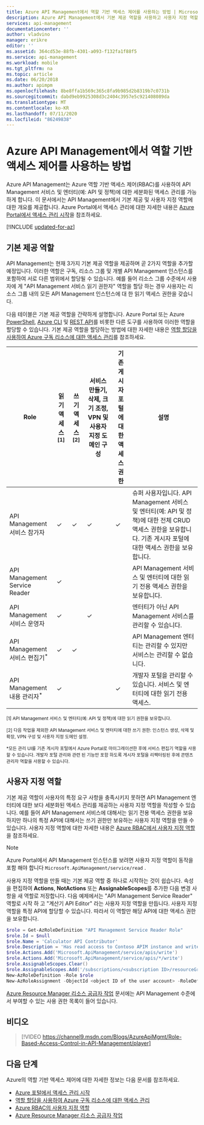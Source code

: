 ```yaml
---
title: Azure API Management에서 역할 기반 액세스 제어를 사용하는 방법 | Microsoft Docs
description: Azure API Management에서 기본 제공 역할을 사용하고 사용자 지정 역할을 만드는 방법에 대해 알아봅니다.
services: api-management
documentationcenter: ''
author: vladvino
manager: erikre
editor: ''
ms.assetid: 364cd53e-88fb-4301-a093-f132fa1f88f5
ms.service: api-management
ms.workload: mobile
ms.tgt_pltfrm: na
ms.topic: article
ms.date: 06/20/2018
ms.author: apimpm
ms.openlocfilehash: 8be8ffa1b569c365c8fa9b985d2b8319b7c0731b
ms.sourcegitcommit: dabd9eb9925308d3c2404c3957e5c921408089da
ms.translationtype: MT
ms.contentlocale: ko-KR
ms.lasthandoff: 07/11/2020
ms.locfileid: "86249838"
---
```

# <a name="how-to-use-role-based-access-control-in-azure-api-management"></a>Azure API Management에서 역할 기반 액세스 제어를 사용하는 방법

Azure API Management는 Azure 역할 기반 액세스 제어(RBAC)를 사용하여 API Management 서비스 및 엔터티(예: API 및 정책)에 대한 세분화된 액세스 관리를 가능하게 합니다. 이 문서에서는 API Management에서 기본 제공 및 사용자 지정 역할에 대한 개요를 제공합니다. Azure Portal에서 액세스 관리에 대한 자세한 내용은 [Azure Portal에서 액세스 관리 시작](../role-based-access-control/overview.md)을 참조하세요.

[!INCLUDE [updated-for-az](../../includes/updated-for-az.md)]

## <a name="built-in-roles"></a>기본 제공 역할

API Management는 현재 3가지 기본 제공 역할을 제공하며 곧 2가지 역할을 추가할 예정입니다. 이러한 역할은 구독, 리소스 그룹 및 개별 API Management 인스턴스를 포함하여 서로 다른 범위에서 할당될 수 있습니다. 예를 들어 리소스 그룹 수준에서 사용자에 게 "API Management 서비스 읽기 권한자" 역할을 할당 하는 경우 사용자는 리소스 그룹 내의 모든 API Management 인스턴스에 대 한 읽기 액세스 권한을 갖습니다. 

다음 테이블은 기본 제공 역할을 간략하게 설명합니다. Azure Portal 또는 Azure [PowerShell](../role-based-access-control/role-assignments-powershell.md), [Azure CLI](../role-based-access-control/role-assignments-cli.md) 및 [REST API](../role-based-access-control/role-assignments-rest.md)를 비롯한 다른 도구를 사용하여 이러한 역할을 할당할 수 있습니다. 기본 제공 역할을 할당하는 방법에 대한 자세한 내용은 [역할 할당을 사용하여 Azure 구독 리소스에 대한 액세스 관리](../role-based-access-control/role-assignments-portal.md)를 참조하세요.

| Role          | 읽기 액세스<sup>[1]</sup> | 쓰기 액세스<sup>[2]</sup> | 서비스 만들기, 삭제, 크기 조정, VPN 및 사용자 지정 도메인 구성 | 기존 게시자 포털에 대한 액세스 권한 | 설명
| ------------- | ---- | ---- | ---- | ---- | ---- 
| API Management 서비스 참가자 | ✓ | ✓ | ✓ | ✓ | 슈퍼 사용자입니다. API Management 서비스 및 엔터티(예: API 및 정책)에 대한 전체 CRUD 액세스 권한을 보유합니다. 기존 게시자 포털에 대한 액세스 권한을 보유합니다. |
| API Management Service Reader | ✓ | | || API Management 서비스 및 엔터티에 대한 읽기 전용 액세스 권한을 보유합니다. |
| API Management 서비스 운영자 | ✓ | | ✓ | | 엔터티가 아닌 API Management 서비스를 관리할 수 있습니다.|
| API Management 서비스 편집기<sup>*</sup> | ✓ | ✓ | |  | API Management 엔터티는 관리할 수 있지만 서비스는 관리할 수 없습니다.|
| API Management 내용 관리자<sup>*</sup> | ✓ | | | ✓ | 개발자 포털을 관리할 수 있습니다. 서비스 및 엔터티에 대한 읽기 전용 액세스.|

<sup>[1] API Management 서비스 및 엔터티(예: API 및 정책)에 대한 읽기 권한을 보유합니다.</sup>

<sup>[2] 다음 작업을 제외한 API Management 서비스 및 엔터티에 대한 쓰기 권한: 인스턴스 생성, 삭제 및 확장, VPN 구성 및 사용자 지정 도메인 설정.</sup>

<sup>\*모든 관리 UI를 기존 게시자 포털에서 Azure Portal로 마이그레이션한 후에 서비스 편집기 역할을 사용할 수 있습니다. 개발자 포털 관리와 관련 된 기능만 포함 하도록 게시자 포털을 리팩터링된 후에 콘텐츠 관리자 역할을 사용할 수 있습니다.</sup>  

## <a name="custom-roles"></a>사용자 지정 역할

기본 제공 역할이 사용자의 특정 요구 사항을 충족시키지 못하면 API Management 엔터티에 대한 보다 세분화된 액세스 관리를 제공하는 사용자 지정 역할을 작성할 수 있습니다. 예를 들어 API Management 서비스에 대해서는 읽기 전용 액세스 권한을 보유하지만 하나의 특정 API에 대해서는 쓰기 권한만 보유하는 사용자 지정 역할을 만들 수 있습니다. 사용자 지정 역할에 대한 자세한 내용은 [Azure RBAC에서 사용자 지정 역할](../role-based-access-control/custom-roles.md)을 참조하세요. 

> [!NOTE]
> Azure Portal에서 API Management 인스턴스를 보려면 사용자 지정 역할이 동작을 포함 해야 합니다 ```Microsoft.ApiManagement/service/read``` .

사용자 지정 역할을 만들 때는 기본 제공 역할 중 하나로 시작하는 것이 쉽습니다. 속성을 편집하여 **Actions**, **NotActions** 또는 **AssignableScopes**를 추가한 다음 변경 사항을 새 역할로 저장합니다. 다음 예제에서는 "API Management Service Reader" 역할로 시작 하 고 "계산기 API Editor" 라는 사용자 지정 역할을 만듭니다. 사용자 지정 역할을 특정 API에 할당할 수 있습니다. 따라서 이 역할만 해당 API에 대한 액세스 권한을 보유합니다. 

```powershell
$role = Get-AzRoleDefinition "API Management Service Reader Role"
$role.Id = $null
$role.Name = 'Calculator API Contributor'
$role.Description = 'Has read access to Contoso APIM instance and write access to the Calculator API.'
$role.Actions.Add('Microsoft.ApiManagement/service/apis/write')
$role.Actions.Add('Microsoft.ApiManagement/service/apis/*/write')
$role.AssignableScopes.Clear()
$role.AssignableScopes.Add('/subscriptions/<subscription ID>/resourceGroups/<resource group name>/providers/Microsoft.ApiManagement/service/<service name>/apis/<api ID>')
New-AzRoleDefinition -Role $role
New-AzRoleAssignment -ObjectId <object ID of the user account> -RoleDefinitionName 'Calculator API Contributor' -Scope '/subscriptions/<subscription ID>/resourceGroups/<resource group name>/providers/Microsoft.ApiManagement/service/<service name>/apis/<api ID>'
```

[Azure Resource Manager 리소스 공급자 작업](../role-based-access-control/resource-provider-operations.md#microsoftapimanagement) 문서에는 API Management 수준에서 부여할 수 있는 사용 권한 목록이 들어 있습니다.

## <a name="video"></a>비디오


> [!VIDEO https://channel9.msdn.com/Blogs/AzureApiMgmt/Role-Based-Access-Control-in-API-Management/player]
>
>

## <a name="next-steps"></a>다음 단계

Azure의 역할 기반 액세스 제어에 대한 자세한 정보는 다음 문서를 참조하세요.
  * [Azure 포털에서 액세스 관리 시작](../role-based-access-control/overview.md)
  * [역할 할당을 사용하여 Azure 구독 리소스에 대한 액세스 관리](../role-based-access-control/role-assignments-portal.md)
  * [Azure RBAC의 사용자 지정 역할](../role-based-access-control/custom-roles.md)
  * [Azure Resource Manager 리소스 공급자 작업](../role-based-access-control/resource-provider-operations.md#microsoftapimanagement)
